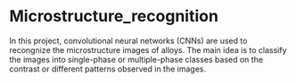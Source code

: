 # Microstructure_recognition
In this project, convolutional neural networks (CNNs) are used to recongnize the microstructure images of alloys. The main idea is to classify the images into single-phase or multiple-phase classes based on the contrast or different patterns observed in the images. 
